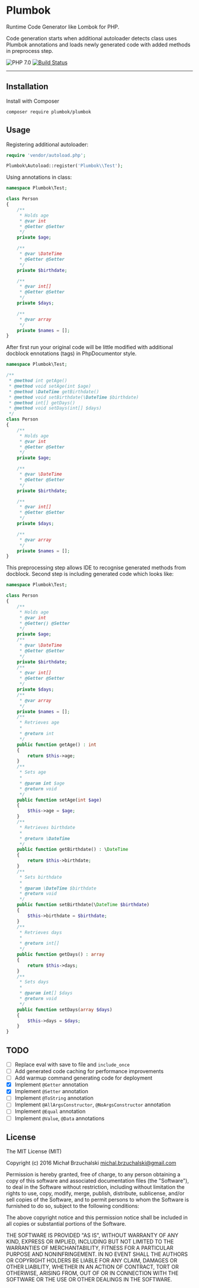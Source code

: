 Plumbok
=======

Runtime Code Generator like Lombok for PHP.

Code generation starts when additional autoloader detects class uses Plumbok annotations
and loads newly generated code with added methods in preprocess step.

![PHP 7.0](https://img.shields.io/badge/PHP-7.0-8C9CB6.svg?style=flat)
[![Build Status](https://travis-ci.org/plumbok/plumbok.svg?branch=master)](https://travis-ci.org/plumbok/plumbok)

---

## Installation

Install with Composer

```
composer require plumbok/plumbok
```

## Usage

Registering additional autoloader:

```php
require 'vendor/autoload.php';

Plumbok\Autoload::register('Plumbok\\Test');
```

Using annotations in class:

```php
namespace Plumbok\Test;

class Person
{
    /**
     * Holds age
     * @var int
     * @Getter @Setter
     */
    private $age;

    /**
     * @var \DateTime
     * @Getter @Setter
     */
    private $birthdate;

    /**
     * @var int[]
     * @Getter @Setter
     */
    private $days;

    /**
     * @var array
     */
    private $names = [];
}
```

After first run your original code will be little modified with 
additional docblock ennotations (tags) in PhpDocumentor style.

```php
namespace Plumbok\Test;

/**
 * @method int getAge() 
 * @method void setAge(int $age) 
 * @method \DateTime getBirthdate() 
 * @method void setBirthdate(\DateTime $birthdate) 
 * @method int[] getDays() 
 * @method void setDays(int[] $days) 
 */
class Person
{
    /**
     * Holds age
     * @var int
     * @Getter @Setter
     */
    private $age;

    /**
     * @var \DateTime
     * @Getter @Setter
     */
    private $birthdate;

    /**
     * @var int[]
     * @Getter @Setter
     */
    private $days;

    /**
     * @var array
     */
    private $names = [];
}
```

This preprocessing step allows IDE to recognise generated methods from docblock.
Second step is including generated code which looks like:

```php
namespace Plumbok\Test;

class Person
{
    /**
     * Holds age
     * @var int
     * @Getter() @Setter
     */
    private $age;
    /**
     * @var \DateTime
     * @Getter @Setter
     */
    private $birthdate;
    /**
     * @var int[]
     * @Getter @Setter
     */
    private $days;
    /**
     * @var array
     */
    private $names = [];
    /**
     * Retrieves age
     *
     * @return int 
     */
    public function getAge() : int
    {
        return $this->age;
    }
    /**
     * Sets age
     *
     * @param int $age
     * @return void 
     */
    public function setAge(int $age)
    {
        $this->age = $age;
    }
    /**
     * Retrieves birthdate
     *
     * @return \DateTime 
     */
    public function getBirthdate() : \DateTime
    {
        return $this->birthdate;
    }
    /**
     * Sets birthdate
     *
     * @param \DateTime $birthdate
     * @return void 
     */
    public function setBirthdate(\DateTime $birthdate)
    {
        $this->birthdate = $birthdate;
    }
    /**
     * Retrieves days
     *
     * @return int[] 
     */
    public function getDays() : array
    {
        return $this->days;
    }
    /**
     * Sets days
     *
     * @param int[] $days
     * @return void 
     */
    public function setDays(array $days)
    {
        $this->days = $days;
    }
}
```

## TODO

* [ ] Replace eval with save to file and `include_once`
* [ ] Add generated code caching for performance improvements
* [ ] Add warmup command generating code for deployment
* [x] Implement `@Getter` annotation
* [x] Implement `@Setter` annotation
* [ ] Implement `@ToString` annotation
* [ ] Implement `@AllArgsConstructor`, `@NoArgsConstructor` annotation
* [ ] Implement `@Equal` annotation
* [ ] Implement `@Value`, `@Data` annotations

## License

The MIT License (MIT)

Copyright (c) 2016 Michał Brzuchalski <michal.brzuchalski@gmail.com>

Permission is hereby granted, free of charge, to any person obtaining a copy
of this software and associated documentation files (the "Software"), to deal
in the Software without restriction, including without limitation the rights
to use, copy, modify, merge, publish, distribute, sublicense, and/or sell
copies of the Software, and to permit persons to whom the Software is
furnished to do so, subject to the following conditions:

The above copyright notice and this permission notice shall be included in
all copies or substantial portions of the Software.

THE SOFTWARE IS PROVIDED "AS IS", WITHOUT WARRANTY OF ANY KIND, EXPRESS OR
IMPLIED, INCLUDING BUT NOT LIMITED TO THE WARRANTIES OF MERCHANTABILITY,
FITNESS FOR A PARTICULAR PURPOSE AND NONINFRINGEMENT. IN NO EVENT SHALL THE
AUTHORS OR COPYRIGHT HOLDERS BE LIABLE FOR ANY CLAIM, DAMAGES OR OTHER
LIABILITY, WHETHER IN AN ACTION OF CONTRACT, TORT OR OTHERWISE, ARISING FROM,
OUT OF OR IN CONNECTION WITH THE SOFTWARE OR THE USE OR OTHER DEALINGS IN
THE SOFTWARE.
